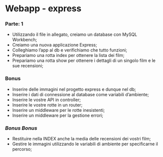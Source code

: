 # Webapp - express

### Parte: 1

- Utilizzando il file in allegato, creiamo un database con MySQL Workbench;
- Creiamo una nuova applicazione Express;
- Colleghiamo l’app al db e verifichiamo che tutto funzioni;
- Prepariamo una rotta index per ottenere la lista dei film;
- Prepariamo una rotta show per ottenere i dettagli di un singolo film e le sue recensioni;

### Bonus
- Inserire delle immagini nel progetto express e dunque nel db;
- Inserire i dati di connessione al database come variabili d’ambiente;
- Inserire le vostre API in controller;
- Inserire le vostre rotte in un router;
- Inserire un middleware per le rotte inesistenti;
- Inserire un middleware per la gestione errori;

### *Bonus Bonus*

- Restituire nella INDEX anche la media delle recensioni dei vostri film;
- Gestire le immagini utilizzando le variabili di ambiente per specificarne il percorso;
